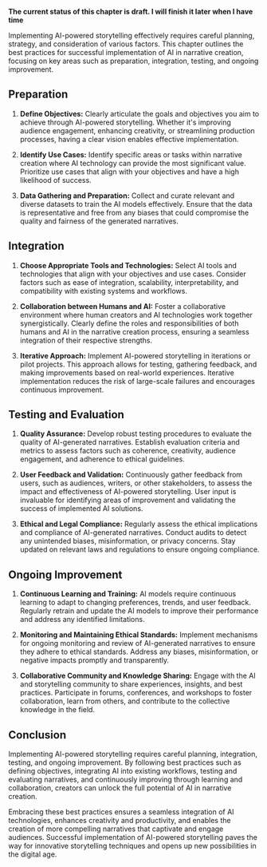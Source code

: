 **The current status of this chapter is draft. I will finish it later when I have time**

Implementing AI-powered storytelling effectively requires careful planning, strategy, and consideration of various factors. This chapter outlines the best practices for successful implementation of AI in narrative creation, focusing on key areas such as preparation, integration, testing, and ongoing improvement.

**Preparation**
---------------

1. **Define Objectives:** Clearly articulate the goals and objectives you aim to achieve through AI-powered storytelling. Whether it's improving audience engagement, enhancing creativity, or streamlining production processes, having a clear vision enables effective implementation.

2. **Identify Use Cases:** Identify specific areas or tasks within narrative creation where AI technology can provide the most significant value. Prioritize use cases that align with your objectives and have a high likelihood of success.

3. **Data Gathering and Preparation:** Collect and curate relevant and diverse datasets to train the AI models effectively. Ensure that the data is representative and free from any biases that could compromise the quality and fairness of the generated narratives.

**Integration**
---------------

1. **Choose Appropriate Tools and Technologies:** Select AI tools and technologies that align with your objectives and use cases. Consider factors such as ease of integration, scalability, interpretability, and compatibility with existing systems and workflows.

2. **Collaboration between Humans and AI:** Foster a collaborative environment where human creators and AI technologies work together synergistically. Clearly define the roles and responsibilities of both humans and AI in the narrative creation process, ensuring a seamless integration of their respective strengths.

3. **Iterative Approach:** Implement AI-powered storytelling in iterations or pilot projects. This approach allows for testing, gathering feedback, and making improvements based on real-world experiences. Iterative implementation reduces the risk of large-scale failures and encourages continuous improvement.

**Testing and Evaluation**
--------------------------

1. **Quality Assurance:** Develop robust testing procedures to evaluate the quality of AI-generated narratives. Establish evaluation criteria and metrics to assess factors such as coherence, creativity, audience engagement, and adherence to ethical guidelines.

2. **User Feedback and Validation:** Continuously gather feedback from users, such as audiences, writers, or other stakeholders, to assess the impact and effectiveness of AI-powered storytelling. User input is invaluable for identifying areas of improvement and validating the success of implemented AI solutions.

3. **Ethical and Legal Compliance:** Regularly assess the ethical implications and compliance of AI-generated narratives. Conduct audits to detect any unintended biases, misinformation, or privacy concerns. Stay updated on relevant laws and regulations to ensure ongoing compliance.

**Ongoing Improvement**
-----------------------

1. **Continuous Learning and Training:** AI models require continuous learning to adapt to changing preferences, trends, and user feedback. Regularly retrain and update the AI models to improve their performance and address any identified limitations.

2. **Monitoring and Maintaining Ethical Standards:** Implement mechanisms for ongoing monitoring and review of AI-generated narratives to ensure they adhere to ethical standards. Address any biases, misinformation, or negative impacts promptly and transparently.

3. **Collaborative Community and Knowledge Sharing:** Engage with the AI and storytelling community to share experiences, insights, and best practices. Participate in forums, conferences, and workshops to foster collaboration, learn from others, and contribute to the collective knowledge in the field.

Conclusion
----------

Implementing AI-powered storytelling requires careful planning, integration, testing, and ongoing improvement. By following best practices such as defining objectives, integrating AI into existing workflows, testing and evaluating narratives, and continuously improving through learning and collaboration, creators can unlock the full potential of AI in narrative creation.

Embracing these best practices ensures a seamless integration of AI technologies, enhances creativity and productivity, and enables the creation of more compelling narratives that captivate and engage audiences. Successful implementation of AI-powered storytelling paves the way for innovative storytelling techniques and opens up new possibilities in the digital age.
